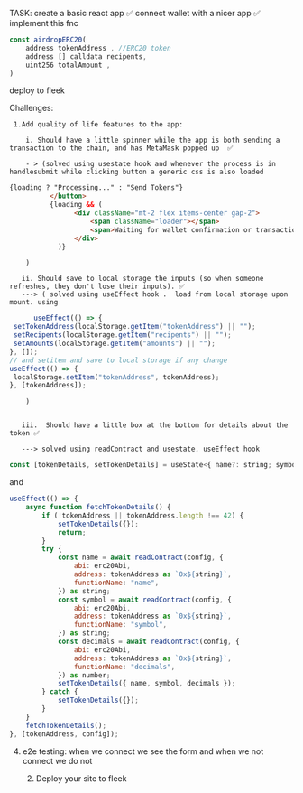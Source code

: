TASK: 
create a basic react app ✅
connect wallet with a nicer app ✅
implement this fnc
```javascript 
const airdropERC20( 
    address tokenAddress , //ERC20 token
    address [] calldata recipents,
    uint256 totalAmount ,
)

```
deploy to fleek


Challenges:

     1.Add quality of life features to the app:

        i. Should have a little spinner while the app is both sending a   transaction to the chain, and has MetaMask popped up  ✅ 

        - > (solved using usestate hook and whenever the process is in handlesubmit while clicking button a generic css is also loaded
        

```html
{loading ? "Processing..." : "Send Tokens"}
          </button>
          {loading && (
                <div className="mt-2 flex items-center gap-2">
                    <span className="loader"></span>
                    <span>Waiting for wallet confirmation or transaction...</span>
                </div>
            )}
```
        )

       ii. Should save to local storage the inputs (so when someone refreshes, they don't lose their inputs). ✅
       ---> ( solved using useEffect hook .  load from local storage upon mount. using
 ```javascript 
       useEffect(() => {
  setTokenAddress(localStorage.getItem("tokenAddress") || "");
  setRecipents(localStorage.getItem("recipents") || "");
  setAmounts(localStorage.getItem("amounts") || "");
}, []); 
// and setitem and save to local storage if any change
useEffect(() => {
  localStorage.setItem("tokenAddress", tokenAddress);
}, [tokenAddress]);

```
        ) 


       iii.  Should have a little box at the bottom for details about the token ✅

       ---> solved using readContract and usestate, useEffect hook
```javascript 
const [tokenDetails, setTokenDetails] = useState<{ name?: string; symbol?: string; decimals?: number }>({});
```
and 

```javascript
useEffect(() => {
    async function fetchTokenDetails() {
        if (!tokenAddress || tokenAddress.length !== 42) {
            setTokenDetails({});
            return;
        }
        try {
            const name = await readContract(config, {
                abi: erc20Abi,
                address: tokenAddress as `0x${string}`,
                functionName: "name",
            }) as string;
            const symbol = await readContract(config, {
                abi: erc20Abi,
                address: tokenAddress as `0x${string}`,
                functionName: "symbol",
            }) as string;
            const decimals = await readContract(config, {
                abi: erc20Abi,
                address: tokenAddress as `0x${string}`,
                functionName: "decimals",
            }) as number;
            setTokenDetails({ name, symbol, decimals });
        } catch {
            setTokenDetails({});
        }
    }
    fetchTokenDetails();
}, [tokenAddress, config]);

```


4. e2e testing:
  when we connect we see the form
  and when we not connect we do not 

    2. Deploy your site to fleek
